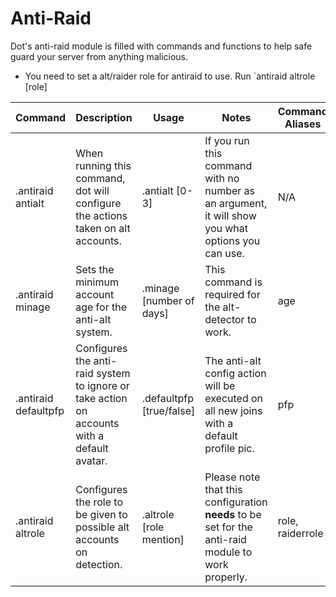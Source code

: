 # **Anti-Raid**
Dot's anti-raid module is filled with commands and functions to help safe guard your server from anything malicious.

- You need to set a alt/raider role for antiraid to use. Run `antiraid altrole [role]

|   Command | Description   | Usage   | Notes | Command Aliases
| ------------ | ------------ | ------------ | ------------ |  ------------ | 
|.antiraid antialt   | When running this command, dot will configure the actions taken on alt accounts.  |  .antialt [0-3] | If you run this command with no number as an argument, it will show you what options you can use.|  N/A
|  .antiraid minage  | Sets the minimum account age for the anti-alt system.   |  .minage [number of days] | This command is required for the alt-detector to work. | age
| .antiraid defaultpfp | Configures the anti-raid system to ignore or take action on accounts with a default avatar. | .defaultpfp [true/false] | The anti-alt config action will be executed on all new joins with a default profile pic. | pfp
| .antiraid altrole | Configures the role to be given to possible alt accounts on detection. | .altrole [role mention] | Please note that this configuration **needs** to be set for the anti-raid module to work properly. | role, raiderrole 
